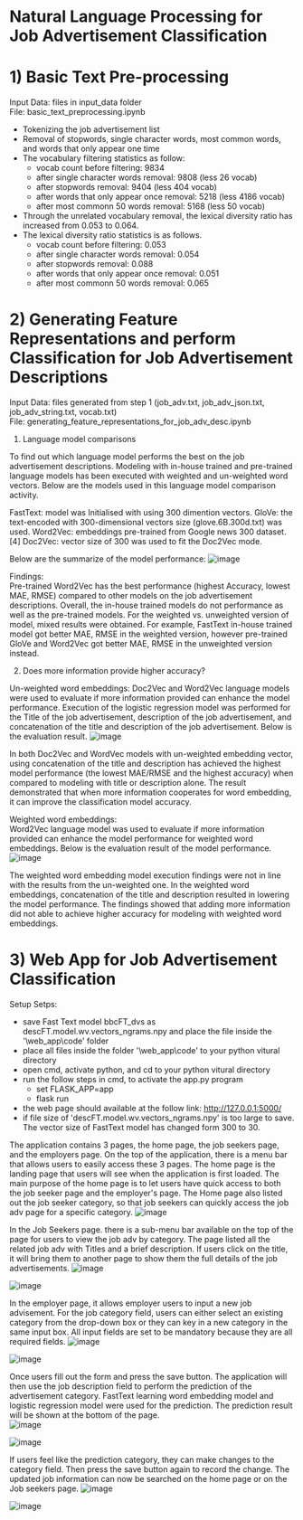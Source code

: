 # Natural Language Processing for Job Advertisement Classification

# 1) Basic Text Pre-processing
Input Data: files in input_data folder <br>
File: basic_text_preprocessing.ipynb

- Tokenizing the job advertisement list
- Removal of stopwords, single character words, most common words, and words that only appear one time
- The vocabulary filtering statistics as follow:
  - vocab count before filtering: 9834
  - after single character words removal: 9808 (less 26 vocab)
  - after stopwords removal: 9404 (less 404 vocab)
  - after words that only appear once removal: 5218 (less 4186 vocab)
  - after most commonn 50 words removal: 5168 (less 50 vocab)
- Through the unrelated vocabulary removal, the lexical diversity ratio has increased from 0.053 to 0.064.
- The lexical diversity ratio statistics is as follows.
  - vocab count before filtering: 0.053
  - after single character words removal: 0.054
  - after stopwords removal: 0.088
  - after words that only appear once removal: 0.051
  - after most commonn 50 words removal: 0.065
 
# 2) Generating Feature Representations and perform Classification for Job Advertisement Descriptions
Input Data: files generated from step 1 (job_adv.txt, job_adv_json.txt, job_adv_string.txt, vocab.txt) <br>
File: generating_feature_representations_for_job_adv_desc.ipynb

1) Language model comparisons

To find out which language model performs the best on the job advertisement descriptions. Modeling with in-house trained and pre-trained language models has been executed with weighted and un-weighted word vectors. Below are the models used in this language model comparison activity.

FastText: model was Initialised with using 300 dimention vectors.
GloVe: the text-encoded with 300-dimensional vectors size (glove.6B.300d.txt) was used.
Word2Vec: embeddings pre-trained from Google news 300 dataset. [4]
Doc2Vec: vector size of 300 was used to fit the Doc2Vec mode.

Below are the summarize of the model performance:
![image](https://github.com/kitwong5/NLP_for_job_adv_classification/assets/142315009/a31a72aa-9d8e-4973-92da-dd8e74c41fd1)

Findings: <br>
Pre-trained Word2Vec has the best performance (highest Accuracy, lowest MAE, RMSE) compared to other models on the job advertisement descriptions.
Overall, the in-house trained models do not performance as well as the pre-trained models.
For the weighted vs. unweighted version of model, mixed results were obtained. For example, FastText in-house trained model got better MAE, RMSE in the weighted version, however pre-trained GloVe and Word2Vec got better MAE, RMSE in the unweighted version instead.

2) Does more information provide higher accuracy?

Un-weighted word embeddings:
Doc2Vec and Word2Vec language models were used to evaluate if more information provided can enhance the model performance. Execution of the logistic regression model was performed for the Title of the job advertisement, description of the job advertisement, and concatenation of the title and description of the job advertisement. Below is the evaluation result.
![image](https://github.com/kitwong5/NLP_for_job_adv_classification/assets/142315009/37bc6036-bf3e-49c5-925f-baa5f702a418)

In both Doc2Vec and WordVec models with un-weighted embedding vector, using concatenation of the title and description has achieved the highest model performance (the lowest MAE/RMSE and the highest accuracy) when compared to modeling with title or description alone. The result demonstrated that when more information cooperates for word embedding, it can improve the classification model accuracy.

Weighted word embeddings: <br>
Word2Vec language model was used to evaluate if more information provided can enhance the model performance for weighted word embeddings. Below is the evaluation result of the model performance.
![image](https://github.com/kitwong5/NLP_for_job_adv_classification/assets/142315009/4b68967d-c400-4337-9cb5-acd52b804ca9)

The weighted word embedding model execution findings were not in line with the results from the un-weighted one. In the weighted word embeddings, concatenation of the title and description resulted in lowering the model performance. The findings showed that adding more information did not able to achieve higher accuracy for modeling with weighted word embeddings.

# 3)  Web App for Job Advertisement Classification
Setup Setps: <br>
- save Fast Text model bbcFT_dvs as descFT.model.wv.vectors_ngrams.npy and place the file inside the '\web_app\code' folder 
- place all files inside the folder '\web_app\code' to your python vitural directory
- open cmd, activate python, and cd to your python vitural directory
- run the follow steps in cmd, to activate the app.py program
  - set FLASK_APP=app
  - flask run
- the web page should available at the follow link: http://127.0.0.1:5000/
- if file size of 'descFT.model.wv.vectors_ngrams.npy' is too large to save.  The vector size of FastText model has changed form 300 to 30.

The application contains 3 pages, the home page, the job seekers page, and the employers page.  On the top of the application, there is a menu bar that allows users to easily access these 3 pages.   The home page is the landing page that users will see when the application is first loaded.  The main purpose of the home page is to let users have quick access to both the job seeker page and the employer's page.  The Home page also listed out the job seeker category, so that job seekers can quickly access the job adv page for a specific category.
![image](https://github.com/kitwong5/NLP_for_job_adv_classification/assets/142315009/e4fdbfa0-de3e-4b91-8fdb-8e19438ecf80)

In the Job Seekers page. there is a sub-menu bar available on the top of the page for users to view the job adv by category. The page listed all the related job adv with Titles and a brief description. If users click on the title, it will bring them to another page to show them the full details of the job advertisements.
![image](https://github.com/kitwong5/NLP_for_job_adv_classification/assets/142315009/cacde0ac-32b7-4afa-94bd-79b79132bdfb)

![image](https://github.com/kitwong5/NLP_for_job_adv_classification/assets/142315009/1c4f4be9-e61a-4128-b0a2-601a32f77513)

In the employer page, it allows employer users to input a new job advisement.   For the job category field, users can either select an existing category from the drop-down box or they can key in a new category in the same input box.  All input fields are set to be mandatory because they are all required fields.
![image](https://github.com/kitwong5/NLP_for_job_adv_classification/assets/142315009/bd5274d4-8453-457e-bebe-f65be7125897)

![image](https://github.com/kitwong5/NLP_for_job_adv_classification/assets/142315009/fce2bd56-b60a-427c-86db-19089aa95837)

Once users fill out the form and press the save button. The application will then use the job description field to perform the prediction of the advertisement category.  FastText learning word embedding model and logistic regression model were used for the prediction.  The prediction result will be shown at the bottom of the page.  
![image](https://github.com/kitwong5/NLP_for_job_adv_classification/assets/142315009/15fbc359-e5b2-4f86-97a9-f9de215493db)

![image](https://github.com/kitwong5/NLP_for_job_adv_classification/assets/142315009/7603057b-b0f0-40f6-a9d1-644ecda80fa2)

If users feel like the prediction category, they can make changes to the category field.  Then press the save button again to record the change.  The updated job information can now be searched on the home page or on the Job seekers page.
![image](https://github.com/kitwong5/NLP_for_job_adv_classification/assets/142315009/3fcc584a-53d6-425e-9d34-f19be1cfbb92)

![image](https://github.com/kitwong5/NLP_for_job_adv_classification/assets/142315009/9eef22bb-0a29-4f9d-989f-d4770184d9c8)






